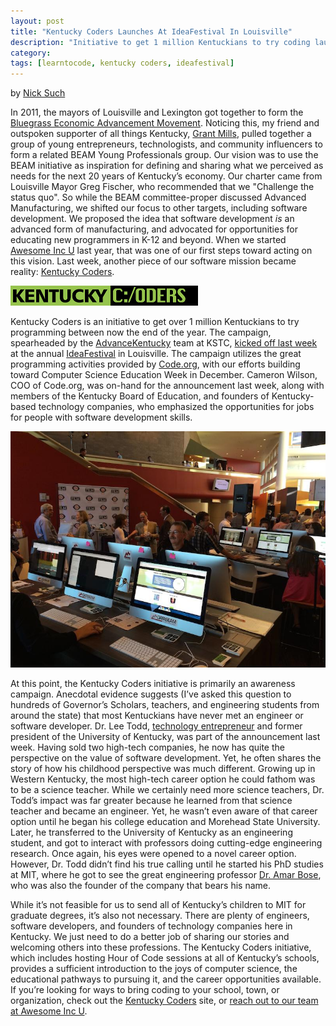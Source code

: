 ```yaml
---
layout: post
title: "Kentucky Coders Launches At IdeaFestival In Louisville"
description: "Initiative to get 1 million Kentuckians to try coding launches during annual IdeaFestival."
category: 
tags: [learntocode, kentucky coders, ideafestival]
---
```


by [Nick Such](https://plus.google.com/+NickSuch/)

In 2011, the mayors of Louisville and Lexington got together to form the [Bluegrass Economic Advancement Movement](http://www.louisvilleky.gov/BEAM). Noticing this, my friend and outspoken supporter of all things Kentucky, [Grant Mills](http://www.linkedin.com/pub/grant-mills/2a/904/721), pulled together a group of young entrepreneurs, technologists, and community influencers to form a related BEAM Young Professionals group. Our vision was to use the BEAM initiative as inspiration for defining and sharing what we perceived as needs for the next 20 years of Kentucky’s economy. Our charter came from Louisville Mayor Greg Fischer, who recommended that we "Challenge the status quo". So while the BEAM committee-proper discussed Advanced Manufacturing, we shifted our focus to other targets, including software development. We proposed the idea that software development *is* an advanced form of manufacturing, and advocated for opportunities for educating new programmers in K-12 and beyond. When we started [Awesome Inc U](http://awesomeincu.com) last year, that was one of our first steps toward acting on this vision. Last week, another piece of our software mission became reality: [Kentucky Coders](http://kentuckycoders.com).

[![Kentucky Coders logo](/img/blog/ky-coders-logo.gif)](http://kentuckycoders.com)

<!--break-->

Kentucky Coders is an initiative to get over 1 million Kentuckians to try programming between now the end of the year. The campaign, spearheaded by the [AdvanceKentucky](http://www.advancekentucky.com/) team at KSTC, [kicked off last week](http://www.bizjournals.com/louisville/news/2014/10/01/kentucky-coders-campaign-aims-to-promote-coding.html) at the annual [IdeaFestival](http://ideafestival.com) in Louisville. The campaign utilizes the great programming activities provided by [Code.org](http://code.org), with our efforts building toward Computer Science Education Week in December. Cameron Wilson, COO of Code.org, was on-hand for the announcement last week, along with members of the Kentucky Board of Education, and founders of Kentucky-based technology companies, who emphasized the opportunities for jobs for people with software development skills.

![People learn to code with Kentucky Coders website in lobby at IdeaFestival](/img/blog/ky-coders-lobby.jpg)

At this point, the Kentucky Coders initiative is primarily an awareness campaign. Anecdotal evidence suggests (I’ve asked this question to hundreds of Governor’s Scholars, teachers, and engineering students from around the state) that most Kentuckians have never met an engineer or software developer. Dr. Lee Todd, [technology entrepreneur](http://entrepreneurhof.com/lee-todd) and former president of the University of Kentucky, was part of the announcement last week. Having sold two high-tech companies, he now has quite the perspective on the value of software development. Yet, he often shares the story of how his childhood perspective was much different. Growing up in Western Kentucky, the most high-tech career option he could fathom was to be a science teacher. While we certainly need more science teachers, Dr. Todd’s impact was far greater because he learned from that science teacher and became an engineer. Yet, he wasn’t even aware of that career option until he began his college education and Morehead State University. Later, he transferred to the University of Kentucky as an engineering student, and got to interact with professors doing cutting-edge engineering research. Once again, his eyes were opened to a novel career option. However, Dr. Todd didn’t find his true calling until he started his PhD studies at MIT, where he got to see the great engineering professor [Dr. Amar Bose](http://en.wikipedia.org/wiki/Amar_Bose), who was also the founder of the company that bears his name.

While it’s not feasible for us to send all of Kentucky’s children to MIT for graduate degrees, it’s also not necessary. There are plenty of engineers, software developers, and founders of technology companies here in Kentucky. We just need to do a better job of sharing our stories and welcoming others into these professions. The Kentucky Coders initiative, which includes hosting Hour of Code sessions at all of Kentucky’s schools, provides a sufficient introduction to the joys of computer science, the educational pathways to pursuing it, and the career opportunities available. If you’re looking for ways to bring coding to your school, town, or organization, check out the [Kentucky Coders](http://kentuckycoders.com) site, or [reach out to our team at Awesome Inc U](mailto:info@awesomeincu.com).

<div class="a2a_kit a2a_kit_size_32 a2a_default_style">
	<a class="a2a_dd" href="https://www.addtoany.com/share"></a>
	<a class="a2a_button_facebook"></a>
	<a class="a2a_button_twitter"></a>
	<a class="a2a_button_linkedin"></a>
</div>
<script async src="https://static.addtoany.com/menu/page.js"></script>